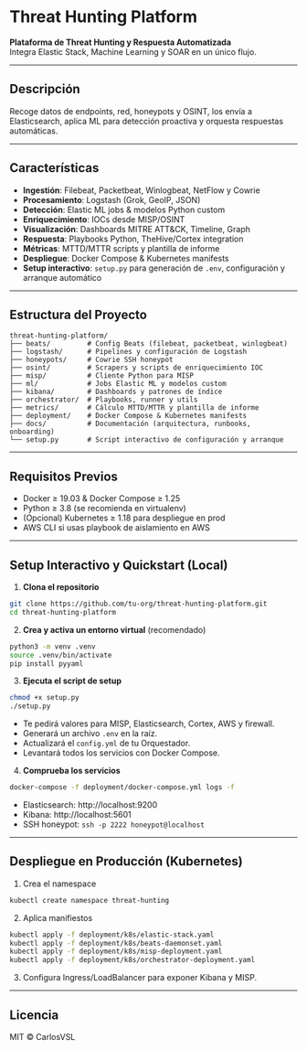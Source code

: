 # Threat Hunting Platform

**Plataforma de Threat Hunting y Respuesta Automatizada**  
Integra Elastic Stack, Machine Learning y SOAR en un único flujo.

---

## Descripción

Recoge datos de endpoints, red, honeypots y OSINT, los envía a Elasticsearch, aplica ML para detección proactiva y orquesta respuestas automáticas.

---

## Características

- **Ingestión**: Filebeat, Packetbeat, Winlogbeat, NetFlow y Cowrie  
- **Procesamiento**: Logstash (Grok, GeoIP, JSON)  
- **Detección**: Elastic ML jobs & modelos Python custom  
- **Enriquecimiento**: IOCs desde MISP/OSINT  
- **Visualización**: Dashboards MITRE ATT&CK, Timeline, Graph  
- **Respuesta**: Playbooks Python, TheHive/Cortex integration  
- **Métricas**: MTTD/MTTR scripts y plantilla de informe  
- **Despliegue**: Docker Compose & Kubernetes manifests  
- **Setup interactivo**: `setup.py` para generación de `.env`, configuración y arranque automático  

---

## Estructura del Proyecto

```text
threat-hunting-platform/
├── beats/         # Config Beats (filebeat, packetbeat, winlogbeat)
├── logstash/      # Pipelines y configuración de Logstash
├── honeypots/     # Cowrie SSH honeypot
├── osint/         # Scrapers y scripts de enriquecimiento IOC
├── misp/          # Cliente Python para MISP
├── ml/            # Jobs Elastic ML y modelos custom
├── kibana/        # Dashboards y patrones de índice
├── orchestrator/  # Playbooks, runner y utils
├── metrics/       # Cálculo MTTD/MTTR y plantilla de informe
├── deployment/    # Docker Compose & Kubernetes manifests
├── docs/          # Documentación (arquitectura, runbooks, onboarding)
└── setup.py       # Script interactivo de configuración y arranque
```

---

## Requisitos Previos

- Docker ≥ 19.03 & Docker Compose ≥ 1.25  
- Python ≥ 3.8 (se recomienda en virtualenv)  
- (Opcional) Kubernetes ≥ 1.18 para despliegue en prod  
- AWS CLI si usas playbook de aislamiento en AWS  

---

## Setup Interactivo y Quickstart (Local)

1. **Clona el repositorio**  
```bash
git clone https://github.com/tu-org/threat-hunting-platform.git
cd threat-hunting-platform
```

2. **Crea y activa un entorno virtual** (recomendado)  
```bash
python3 -m venv .venv
source .venv/bin/activate
pip install pyyaml
```

3. **Ejecuta el script de setup**  
```bash
chmod +x setup.py
./setup.py
``` 
- Te pedirá valores para MISP, Elasticsearch, Cortex, AWS y firewall.  
- Generará un archivo `.env` en la raíz.  
- Actualizará el `config.yml` de tu Orquestador.  
- Levantará todos los servicios con Docker Compose.

4. **Comprueba los servicios**  
```bash
docker-compose -f deployment/docker-compose.yml logs -f
``` 
- Elasticsearch: http://localhost:9200  
- Kibana:       http://localhost:5601  
- SSH honeypot: `ssh -p 2222 honeypot@localhost`  

---

## Despliegue en Producción (Kubernetes)

1. Crea el namespace  
```bash
kubectl create namespace threat-hunting
```

2. Aplica manifiestos  
```bash
kubectl apply -f deployment/k8s/elastic-stack.yaml
kubectl apply -f deployment/k8s/beats-daemonset.yaml
kubectl apply -f deployment/k8s/misp-deployment.yaml
kubectl apply -f deployment/k8s/orchestrator-deployment.yaml
```

3. Configura Ingress/LoadBalancer para exponer Kibana y MISP.

---

## Licencia

MIT © CarlosVSL  

